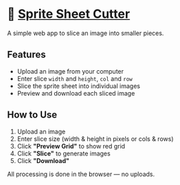 # 🧩 [Sprite Sheet Cutter](https://fysherman.github.io/sprite-sheet-cutter/)

A simple web app to slice an image into smaller pieces.

## Features

- Upload an image from your computer
- Enter slice `width` and `height`, `col` and `row`
- Slice the sprite sheet into individual images
- Preview and download each sliced image

## How to Use

1. Upload an image
2. Enter slice size (width & height in pixels or cols & rows)
3. Click **"Preview Grid"** to show red grid
4. Click **"Slice"** to generate images
5. Click **"Download"**

All processing is done in the browser — no uploads.
